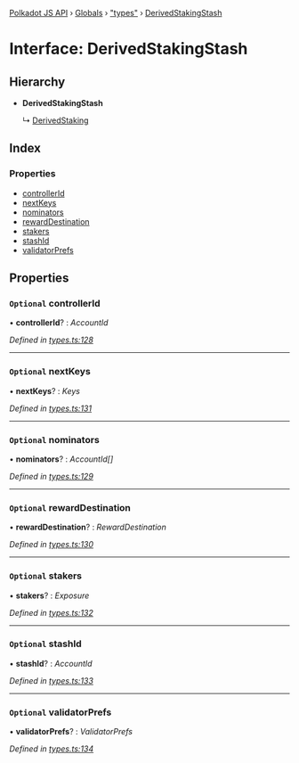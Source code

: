 [Polkadot JS API](../README.md) › [Globals](../globals.md) › ["types"](../modules/_types_.md) › [DerivedStakingStash](_types_.derivedstakingstash.md)

# Interface: DerivedStakingStash

## Hierarchy

* **DerivedStakingStash**

  ↳ [DerivedStaking](_types_.derivedstaking.md)

## Index

### Properties

* [controllerId](_types_.derivedstakingstash.md#optional-controllerid)
* [nextKeys](_types_.derivedstakingstash.md#optional-nextkeys)
* [nominators](_types_.derivedstakingstash.md#optional-nominators)
* [rewardDestination](_types_.derivedstakingstash.md#optional-rewarddestination)
* [stakers](_types_.derivedstakingstash.md#optional-stakers)
* [stashId](_types_.derivedstakingstash.md#optional-stashid)
* [validatorPrefs](_types_.derivedstakingstash.md#optional-validatorprefs)

## Properties

### `Optional` controllerId

• **controllerId**? : *AccountId*

*Defined in [types.ts:128](https://github.com/polkadot-js/api/blob/26b6a59725/packages/api-derive/src/types.ts#L128)*

___

### `Optional` nextKeys

• **nextKeys**? : *Keys*

*Defined in [types.ts:131](https://github.com/polkadot-js/api/blob/26b6a59725/packages/api-derive/src/types.ts#L131)*

___

### `Optional` nominators

• **nominators**? : *AccountId[]*

*Defined in [types.ts:129](https://github.com/polkadot-js/api/blob/26b6a59725/packages/api-derive/src/types.ts#L129)*

___

### `Optional` rewardDestination

• **rewardDestination**? : *RewardDestination*

*Defined in [types.ts:130](https://github.com/polkadot-js/api/blob/26b6a59725/packages/api-derive/src/types.ts#L130)*

___

### `Optional` stakers

• **stakers**? : *Exposure*

*Defined in [types.ts:132](https://github.com/polkadot-js/api/blob/26b6a59725/packages/api-derive/src/types.ts#L132)*

___

### `Optional` stashId

• **stashId**? : *AccountId*

*Defined in [types.ts:133](https://github.com/polkadot-js/api/blob/26b6a59725/packages/api-derive/src/types.ts#L133)*

___

### `Optional` validatorPrefs

• **validatorPrefs**? : *ValidatorPrefs*

*Defined in [types.ts:134](https://github.com/polkadot-js/api/blob/26b6a59725/packages/api-derive/src/types.ts#L134)*
